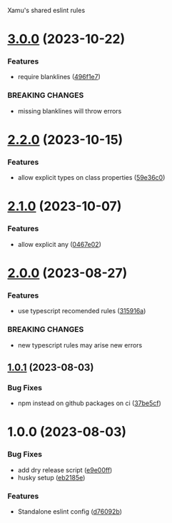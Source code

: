 Xamu's shared eslint rules

# [3.0.0](https://github.com/xamu-co/eslint/compare/v2.2.0...v3.0.0) (2023-10-22)


### Features

* require blanklines ([496f1e7](https://github.com/xamu-co/eslint/commit/496f1e7d2244d9333221fce70f2d566899aba644))


### BREAKING CHANGES

* missing blanklines will throw errors

# [2.2.0](https://github.com/xamu-co/eslint/compare/v2.1.0...v2.2.0) (2023-10-15)


### Features

* allow explicit types on class properties ([59e36c0](https://github.com/xamu-co/eslint/commit/59e36c0e111c988051e6a8539798eaf9e4e4626b))

# [2.1.0](https://github.com/xamu-co/eslint/compare/v2.0.0...v2.1.0) (2023-10-07)


### Features

* allow explicit any ([0467e02](https://github.com/xamu-co/eslint/commit/0467e02056868517198d377f910d2bbda4901ca6))

# [2.0.0](https://github.com/xamu-co/eslint/compare/v1.0.1...v2.0.0) (2023-08-27)


### Features

* use typescript recomended rules ([315916a](https://github.com/xamu-co/eslint/commit/315916aeb331f773a9257783dc9e40dc9c4a7681))


### BREAKING CHANGES

* new typescript rules may arise new errors

## [1.0.1](https://github.com/xamu-co/eslint/compare/v1.0.0...v1.0.1) (2023-08-03)


### Bug Fixes

* npm instead on github packages on ci ([37be5cf](https://github.com/xamu-co/eslint/commit/37be5cff8af47226532d8306b413d9f2ee8750c2))

# 1.0.0 (2023-08-03)


### Bug Fixes

* add dry release script ([e9e00ff](https://github.com/xamu-co/eslint/commit/e9e00ffe8ba118c80e805db069f08979ab08f06d))
* husky setup ([eb2185e](https://github.com/xamu-co/eslint/commit/eb2185e3b1c1dfdf91af092bb50d73b3fa772e46))


### Features

* Standalone eslint config ([d76092b](https://github.com/xamu-co/eslint/commit/d76092b50852c15374a27c13017b2245d6baf45d))
